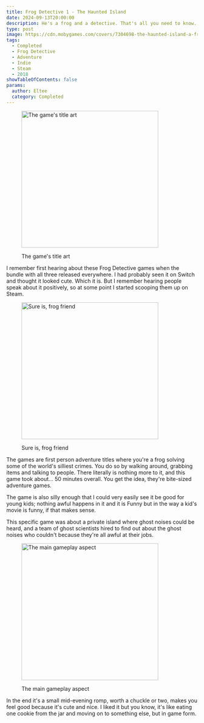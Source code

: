```yaml
---
title: Frog Detective 1 - The Haunted Island
date: 2024-09-13T20:00:00
description: He's a frog and a detective. That's all you need to know.
type: post
image: https://cdn.mobygames.com/covers/7304698-the-haunted-island-a-frog-detective-game-windows-front-cover.jpg
tags:
  - Completed
  - Frog Detective
  - Adventure
  - Indie
  - Steam
  - 2018
showTableOfContents: false
params:
  author: Eltee
  category: Completed
---
```

<figure><img src="https://cdn.mobygames.com/covers/7304698-the-haunted-island-a-frog-detective-game-windows-front-cover.jpg" alt="The game's title art" width="360px "><figcaption><p>The game's title art</p></figcaption></figure>

I remember first hearing about these Frog Detective games when the bundle with all three released everywhere. I had probably seen it on Switch and thought it looked cute. Which it is. But I remember hearing people speak about it positively, so at some point I started scooping them up on Steam.

<figure><img src="https://cdn.mobygames.com/promos/6459041-the-haunted-island-a-frog-detective-game-screenshot.jpg" alt="Sure is, frog friend" width="360px "><figcaption><p>Sure is, frog friend</p></figcaption></figure>

The games are first person adventure titles where you're a frog solving some of the world's silliest crimes. You do so by walking around, grabbing items and talking to people. There literally is nothing more to it, and this game took about... 50 minutes overall. You get the idea, they're bite-sized adventure games.

The game is also silly enough that I could very easily see it be good for young kids; nothing awful happens in it and it is Funny but in the way a kid's movie is funny, if that makes sense.

This specific game was about a private island where ghost noises could be heard, and a team of ghost scientists hired to find out about the ghost noises who couldn't because they're all awful at their jobs.

<figure><img src="https://cdn.mobygames.com/promos/6459061-the-haunted-island-a-frog-detective-game-screenshot.jpg" alt="The main gameplay aspect" width="360px "><figcaption><p>The main gameplay aspect</p></figcaption></figure>

In the end it's a small mid-evening romp, worth a chuckle or two, makes you feel good because it's cute and nice. I liked it but you know, it's like eating one cookie from the jar and moving on to something else, but in game form.
